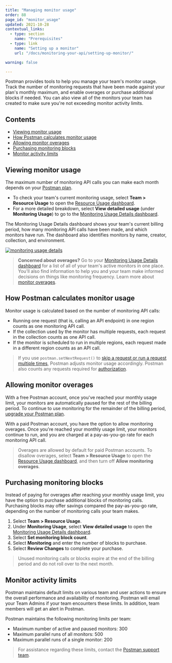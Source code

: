 ```yaml
---
title: "Managing monitor usage"
order: 88
page_id: "monitor_usage"
updated: 2021-10-28
contextual_links:
  - type: section
    name: "Prerequisites"
  - type: link
    name: "Setting up a monitor"
    url: "/docs/monitoring-your-api/setting-up-monitor/"

warning: false

---
```


Postman provides tools to help you manage your team's monitor usage. Track the number of monitoring requests that have been made against your plan's monthly maximum, and enable overages or purchase additional blocks if needed. You can also view all of the monitors your team has created to make sure you're not exceeding monitor activity limits.

## Contents

* [Viewing monitor usage](#viewing-monitor-usage)
* [How Postman calculates monitor usage](#how-postman-calculates-monitor-usage)
* [Allowing monitor overages](#allowing-monitor-overages)
* [Purchasing monitoring blocks](#purchasing-monitoring-blocks)
* [Monitor activity limits](#monitor-activity-limits)

## Viewing monitor usage

The maximum number of monitoring API calls you can make each month depends on your [Postman plan](https://www.postman.com/pricing/).

* To check your team's current monitoring usage, select **Team > Resource Usage** to open the [Resource Usage dashboard](https://go.postman.co/usage).
* For a more detailed breakdown, select **View detailed usage** (under **Monitoring Usage**) to go to the [Monitoring Usage Details dashboard](https://go.postman.co/usage/monitors).

The Monitoring Usage Details dashboard shows your team's current billing period, how many monitoring API calls have been made, and which monitors have run. The dashboard also identifies monitors by name, creator, collection, and environment.

[![monitoring usage details](https://assets.postman.com/postman-docs/monitoring-usage-details2.jpg)](https://assets.postman.com/postman-docs/monitoring-usage-details2.jpg)

> **Concerned about overages?** Go to your [Monitoring Usage Details dashboard](https://go.postman.co/usage/monitors) for a list of all of your team's active monitors in one place. You'll also find information to help you and your team make informed decisions on things like monitoring frequency. Learn more about [monitor overages](#allowing-monitor-overages).

## How Postman calculates monitor usage

Monitor usage is calculated based on the number of monitoring API calls:

* Running one request (that is, calling an API endpoint) in one region counts as one monitoring API call.
* If the collection used by the monitor has multiple requests, each request in the collection counts as one API call.
* If the monitor is scheduled to run in multiple regions, each request made in a different region counts as an API call.

> If you use `postman.setNextRequest()` to [skip a request or run a request multiple times](/docs/running-collections/building-workflows/), Postman adjusts monitor usage accordingly. Postman also counts any requests required for [authorization](/docs/sending-requests/authorization/).

## Allowing monitor overages

With a free Postman account, once you've reached your monthly usage limit, your monitors are automatically paused for the rest of the billing period. To continue to use monitoring for the remainder of the billing period, [upgrade your Postman plan](https://go.postman.co/purchase).

With a paid Postman account, you have the option to allow monitoring overages. Once you're reached your monthly usage limit, your monitors continue to run, and you are charged at a pay-as-you-go rate for each monitoring API call.

> Overages are allowed by default for paid Postman accounts. To disallow overages, select **Team > Resource Usage** to open the [Resource Usage dashboard](https://go.postman.co/usage), and then turn off **Allow monitoring overages**.

## Purchasing monitoring blocks

Instead of paying for overages after reaching your monthly usage limit, you have the option to purchase additional blocks of monitoring calls. Purchasing blocks may offer savings compared the pay-as-you-go rate, depending on the number of monitoring calls your team makes.

1. Select **Team > Resource Usage**.
1. Under **Monitoring Usage**, select **View detailed usage** to open the [Monitoring Usage Details dashboard](https://go.postman.co/usage/monitors).
1. Select **Set monitoring block count**.
1. Select **Monitoring** and enter the number of blocks to purchase.
1. Select **Review Changes** to complete your purchase.

> Unused monitoring calls or blocks expire at the end of the billing period and do not roll over to the next month.

## Monitor activity limits

Postman maintains default limits on various team and user actions to ensure the overall performance and availability of monitoring. Postman will email your Team Admins if your team encounters these limits. In addition, team members will get an alert in Postman.

Postman maintains the following monitoring limits per team:

* Maximum number of active and paused monitors: 300
* Maximum parallel runs of all monitors: 500
* Maximum parallel runs of a single monitor: 200

> For assistance regarding these limits, contact the [Postman support team](https://support.postman.com/hc/en-us).
